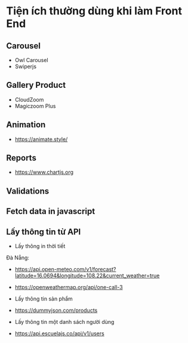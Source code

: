 # Tiện ích thường dùng khi làm Front End

## Carousel

* Owl Carousel
* Swiperjs

## Gallery Product

* CloudZoom
* Magiczoom Plus

## Animation

* https://animate.style/

## Reports

* https://www.chartjs.org


## Validations




## Fetch data in javascript

## Lấy thông tin từ API

- Lấy thông in thời tiết

Đà Nẵng: 

* https://api.open-meteo.com/v1/forecast?latitude=16.0694&longitude=108.22&current_weather=true

* https://openweathermap.org/api/one-call-3

- Lấy thông tin sản phẩm

* https://dummyjson.com/products

- Lấy thông tin một danh sách người dùng

* https://api.escuelajs.co/api/v1/users

